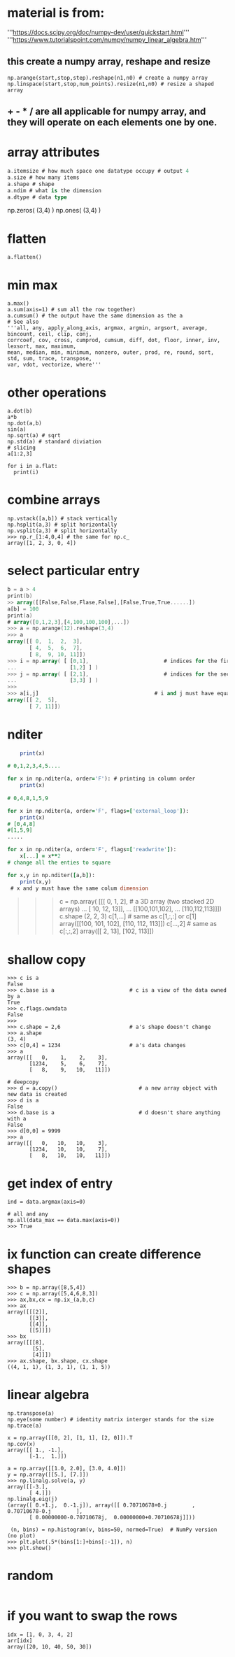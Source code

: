 # material is from:
'''https://docs.scipy.org/doc/numpy-dev/user/quickstart.html'''
'''https://www.tutorialspoint.com/numpy/numpy_linear_algebra.htm'''
## this create a numpy array, reshape and resize
```np.array([],dtype=np.float32) 
np.arange(start,stop,step).reshape(n1,n0) # create a numpy array
np.linspace(start,stop,num_points).resize(n1,n0) # resize a shaped array
```
## + - * / are all applicable for numpy array, and they will operate on each elements one by one.
# array attributes
```a = np.array([1,1,1])
a.itemsize # how much space one datatype occupy # output 4
a.size # how many items
a.shape # shape
a.ndim # what is the dimension
a.dtype # data type
```

np.zeros( (3,4) )
np.ones( (3,4) )
# flatten
```a.ravel() # same as flatten()
a.flatten()
```
# min max
```a.min()
a.max()
a.sum(axis=1) # sum all the row together)
a.cumsum() # the output have the same dimension as the a
# See also
'''all, any, apply_along_axis, argmax, argmin, argsort, average, bincount, ceil, clip, conj, 
corrcoef, cov, cross, cumprod, cumsum, diff, dot, floor, inner, inv, lexsort, max, maximum, 
mean, median, min, minimum, nonzero, outer, prod, re, round, sort, std, sum, trace, transpose,
var, vdot, vectorize, where'''
```
# other operations
```a.T #transpose
a.dot(b)
a*b
np.dot(a,b)
sin(a)
np.sqrt(a) # sqrt
np.std(a) # standard diviation
# slicing
a[1:2,3]

for i in a.flat:
  print(i)
```
# combine arrays
```np.hstack([a,b]) # stack horizontally
np.vstack([a,b]) # stack vertically
np.hsplit(a,3) # split horizontally
np.vsplit(a,3) # split horizontally
>>> np.r_[1:4,0,4] # the same for np.c_
array([1, 2, 3, 0, 4])
```

# select particular entry
```a = np.arange(12).reshape(3,4)
b = a > 4
print(b)
>> array([[False,False,Flase,False],[False,True,True......])
a[b] = 100
print(a)
# array([0,1,2,3],[4,100,100,100],...])
>>> a = np.arange(12).reshape(3,4)
>>> a
array([[ 0,  1,  2,  3],
       [ 4,  5,  6,  7],
       [ 8,  9, 10, 11]])
>>> i = np.array( [ [0,1],                        # indices for the first dim of a
...                 [1,2] ] )
>>> j = np.array( [ [2,1],                        # indices for the second dim
...                 [3,3] ] )
>>>
>>> a[i,j]                                     # i and j must have equal shape
array([[ 2,  5],
       [ 7, 11]])
```
# nditer
```for x in np.nditer(a,order='C'): # this is printing in row order
    print(x)
    
# 0,1,2,3,4,5....

for x in np.nditer(a, order='F'): # printing in column order
    print(x)
    
# 0,4,8,1,5,9

for x in np.nditer(a, order='F', flags=['external_loop']):
    print(x)
# [0,4,8]
#[1,5,9]
.....

for x in np.nditer(a, order='F', flags=['readwrite']):
    x[...] = x**2
# change all the enties to square

for x,y in np.nditer([a,b]):
    print(x,y)
 # x and y must have the same colum dimension
``` 
>>> c = np.array( [[[  0,  1,  2],               # a 3D array (two stacked 2D arrays)
...                 [ 10, 12, 13]],
...                [[100,101,102],
...                 [110,112,113]]])
>>> c.shape
(2, 2, 3)
>>> c[1,...]                                   # same as c[1,:,:] or c[1]
array([[100, 101, 102],
       [110, 112, 113]])
>>> c[...,2]                                   # same as c[:,:,2]
array([[  2,  13],
       [102, 113]])

# shallow copy
```>>> c = a.view()
>>> c is a
False
>>> c.base is a                        # c is a view of the data owned by a
True
>>> c.flags.owndata
False
>>>
>>> c.shape = 2,6                      # a's shape doesn't change
>>> a.shape
(3, 4)
>>> c[0,4] = 1234                      # a's data changes
>>> a
array([[   0,    1,    2,    3],
       [1234,    5,    6,    7],
       [   8,    9,   10,   11]])

# deepcopy
>>> d = a.copy()                          # a new array object with new data is created
>>> d is a
False
>>> d.base is a                           # d doesn't share anything with a
False
>>> d[0,0] = 9999
>>> a
array([[   0,   10,   10,    3],
       [1234,   10,   10,    7],
       [   8,   10,   10,   11]])
```

# get index of entry
```
ind = data.argmax(axis=0)  

# all and any
np.all(data_max == data.max(axis=0))
>>> True
```
# ix function can create difference shapes
```>>> a = np.array([2,3,4,5])
>>> b = np.array([8,5,4])
>>> c = np.array([5,4,6,8,3])
>>> ax,bx,cx = np.ix_(a,b,c)
>>> ax
array([[[2]],
       [[3]],
       [[4]],
       [[5]]])
>>> bx
array([[[8],
        [5],
        [4]]])
>>> ax.shape, bx.shape, cx.shape
((4, 1, 1), (1, 3, 1), (1, 1, 5))
```
# linear algebra
```np.linalg.inv(a)
np.transpose(a)
np.eye(some number) # identity matrix interger stands for the size
np.trace(a)

x = np.array([[0, 2], [1, 1], [2, 0]]).T
np.cov(x)
array([[ 1., -1.],
       [-1.,  1.]])

a = np.array([[1.0, 2.0], [3.0, 4.0]])
y = np.array([[5.], [7.]])
>>> np.linalg.solve(a, y)
array([[-3.],
       [ 4.]])
np.linalg.eig(j)
(array([ 0.+1.j,  0.-1.j]), array([[ 0.70710678+0.j        ,  0.70710678-0.j        ],
       [ 0.00000000-0.70710678j,  0.00000000+0.70710678j]]))

 (n, bins) = np.histogram(v, bins=50, normed=True)  # NumPy version (no plot)
>>> plt.plot(.5*(bins[1:]+bins[:-1]), n)
>>> plt.show()
```
# random
```v = np.random.normal(mu,sigma,10000)
```
# if you want to swap the rows
```arr = np.array([10, 20, 30, 40, 50])
idx = [1, 0, 3, 4, 2]
arr[idx]
array([20, 10, 40, 50, 30])
```
